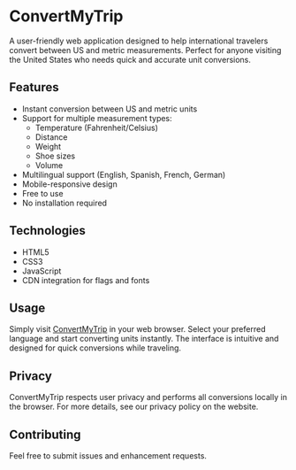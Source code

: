 # ConvertMyTrip

A user-friendly web application designed to help international travelers convert between US and metric measurements. Perfect for anyone visiting the United States who needs quick and accurate unit conversions.

## Features

- Instant conversion between US and metric units
- Support for multiple measurement types:
  - Temperature (Fahrenheit/Celsius)
  - Distance
  - Weight
  - Shoe sizes
  - Volume
- Multilingual support (English, Spanish, French, German)
- Mobile-responsive design
- Free to use
- No installation required

## Technologies

- HTML5
- CSS3
- JavaScript
- CDN integration for flags and fonts

## Usage

Simply visit [ConvertMyTrip](https://convertmytrip.com) in your web browser. Select your preferred language and start converting units instantly. The interface is intuitive and designed for quick conversions while traveling.

## Privacy

ConvertMyTrip respects user privacy and performs all conversions locally in the browser. For more details, see our privacy policy on the website.

## Contributing

Feel free to submit issues and enhancement requests.